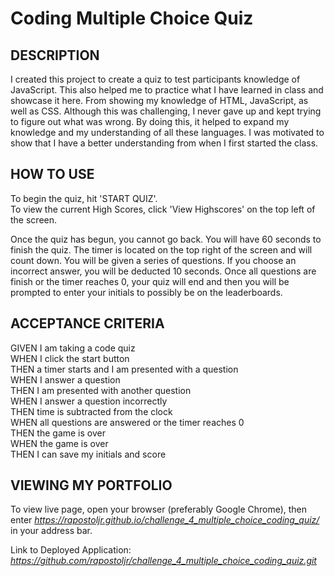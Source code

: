 # Coding Multiple Choice Quiz

## DESCRIPTION
I created this project to create a quiz to test participants knowledge of JavaScript. This also helped me to practice what I have learned in class and showcase it here. From showing my knowledge of HTML, JavaScript, as well as CSS. Although this was challenging, I never gave up and kept trying to figure out what was wrong. By doing this, it helped to expand my knowledge and my understanding of all these languages. I was motivated to show that I have a better understanding from when I first started the class.

## HOW TO USE
To begin the quiz, hit 'START QUIZ'. \
To view the current High Scores, click 'View Highscores' on the top left of the screen.

Once the quiz has begun, you cannot go back. You will have 60 seconds to finish the quiz.
The timer is located on the top right of the screen and will count down. You will be given a series of questions. If you choose an incorrect answer, you will be deducted 10 seconds. Once all questions are finish or the timer reaches 0, your quiz will end and then you will be prompted to enter your initials to possibly be on the leaderboards.


## ACCEPTANCE CRITERIA
GIVEN I am taking a code quiz \
WHEN I click the start button \
THEN a timer starts and I am presented with a question \
WHEN I answer a question \
THEN I am presented with another question \
WHEN I answer a question incorrectly \
THEN time is subtracted from the clock \
WHEN all questions are answered or the timer reaches 0 \
THEN the game is over \
WHEN the game is over \
THEN I can save my initials and score

## VIEWING MY PORTFOLIO
To view live page, open your browser (preferably Google Chrome), then enter <i>https://rapostoljr.github.io/challenge_4_multiple_choice_coding_quiz/</i> in your address bar.

Link to Deployed Application: <i>https://github.com/rapostoljr/challenge_4_multiple_choice_coding_quiz.git</i>
